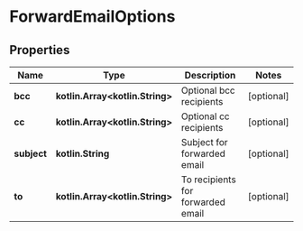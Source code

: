 
# ForwardEmailOptions

## Properties
Name | Type | Description | Notes
------------ | ------------- | ------------- | -------------
**bcc** | **kotlin.Array&lt;kotlin.String&gt;** | Optional bcc recipients |  [optional]
**cc** | **kotlin.Array&lt;kotlin.String&gt;** | Optional cc recipients |  [optional]
**subject** | **kotlin.String** | Subject for forwarded email |  [optional]
**to** | **kotlin.Array&lt;kotlin.String&gt;** | To recipients for forwarded email |  [optional]



